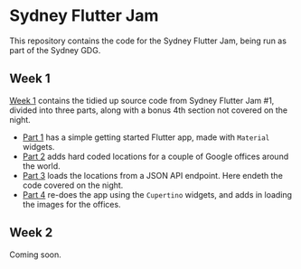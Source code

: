 # Sydney Flutter Jam

This repository contains the code for the Sydney Flutter Jam, being run
as part of the Sydney GDG.

## Week 1

[Week 1](week1/) contains the tidied up source code from Sydney Flutter Jam #1, divided into three parts, along with a bonus 4th section not covered on the night.

 - [Part 1](week1/week_1_part_1/) has a simple getting started Flutter app, made with `Material` widgets.
 - [Part 2](week1/week_1_part_2/) adds hard coded locations for a couple of Google offices around the world.
 - [Part 3](week1/week_1_part_3/) loads the locations from a JSON API endpoint. Here endeth the code covered on the night.
 - [Part 4](week1/week_1_part_4/) re-does the app using the `Cupertino` widgets, and adds in loading the images for the offices.

 ## Week 2

 Coming soon.
